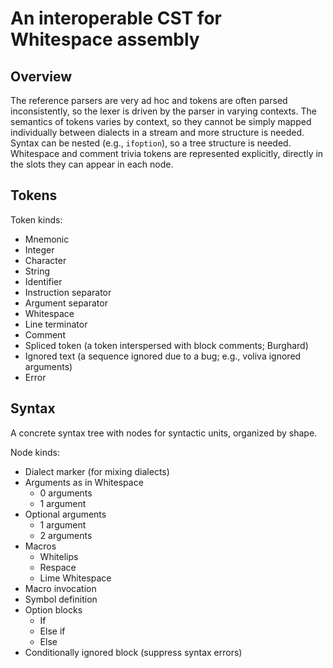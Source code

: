 # An interoperable CST for Whitespace assembly

## Overview

The reference parsers are very ad hoc and tokens are often parsed
inconsistently, so the lexer is driven by the parser in varying contexts. The
semantics of tokens varies by context, so they cannot be simply mapped
individually between dialects in a stream and more structure is needed. Syntax
can be nested (e.g., `ifoption`), so a tree structure is needed. Whitespace and
comment trivia tokens are represented explicitly, directly in the slots they can
appear in each node.

## Tokens

Token kinds:
- Mnemonic
- Integer
- Character
- String
- Identifier
- Instruction separator
- Argument separator
- Whitespace
- Line terminator
- Comment
- Spliced token (a token interspersed with block comments; Burghard)
- Ignored text (a sequence ignored due to a bug; e.g., voliva ignored arguments)
- Error

## Syntax

A concrete syntax tree with nodes for syntactic units, organized by shape.

Node kinds:
- Dialect marker (for mixing dialects)
- Arguments as in Whitespace
  - 0 arguments
  - 1 argument
- Optional arguments
  - 1 argument
  - 2 arguments
- Macros
  - Whitelips
  - Respace
  - Lime Whitespace
- Macro invocation
- Symbol definition
- Option blocks
  - If
  - Else if
  - Else
- Conditionally ignored block (suppress syntax errors)
